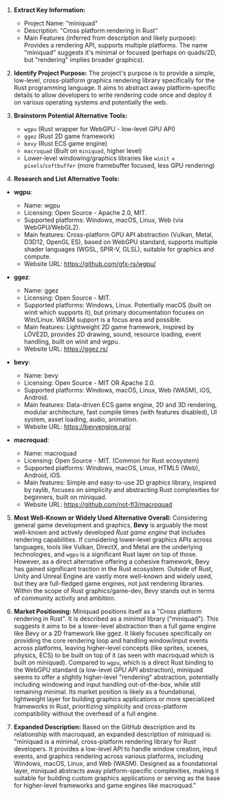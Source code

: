 1.  **Extract Key Information:**
    *   Project Name: "miniquad"
    *   Description: "Cross platform rendering in Rust"
    *   Main Features (inferred from description and likely purpose): Provides a rendering API, supports multiple platforms. The name "miniquad" suggests it's minimal or focused (perhaps on quads/2D, but "rendering" implies broader graphics).

2.  **Identify Project Purpose:**
    The project's purpose is to provide a simple, low-level, cross-platform graphics rendering library specifically for the Rust programming language. It aims to abstract away platform-specific details to allow developers to write rendering code once and deploy it on various operating systems and potentially the web.

3.  **Brainstorm Potential Alternative Tools:**
    *   `wgpu` (Rust wrapper for WebGPU - low-level GPU API)
    *   `ggez` (Rust 2D game framework)
    *   `bevy` (Rust ECS game engine)
    *   `macroquad` (Built on `miniquad`, higher level)
    *   Lower-level windowing/graphics libraries like `winit` + `pixels`/`softbuffer` (more framebuffer focused, less GPU rendering)

4.  **Research and List Alternative Tools:**

*   **wgpu**:
    *   Name: wgpu
    *   Licensing: Open Source - Apache 2.0, MIT.
    *   Supported platforms: Windows, macOS, Linux, Web (via WebGPU/WebGL2).
    *   Main features: Cross-platform GPU API abstraction (Vulkan, Metal, D3D12, OpenGL ES), based on WebGPU standard, supports multiple shader languages (WGSL, SPIR-V, GLSL), suitable for graphics and compute.
    *   Website URL: <https://github.com/gfx-rs/wgpu/>

*   **ggez**:
    *   Name: ggez
    *   Licensing: Open Source - MIT.
    *   Supported platforms: Windows, Linux. Potentially macOS (built on winit which supports it), but primary documentation focuses on Win/Linux. WASM support is a focus area and possible.
    *   Main features: Lightweight 2D game framework, inspired by LÖVE2D, provides 2D drawing, sound, resource loading, event handling, built on winit and wgpu.
    *   Website URL: <https://ggez.rs/>

*   **bevy**:
    *   Name: bevy
    *   Licensing: Open Source - MIT OR Apache 2.0.
    *   Supported platforms: Windows, macOS, Linux, Web (WASM), iOS, Android.
    *   Main features: Data-driven ECS game engine, 2D and 3D rendering, modular architecture, fast compile times (with features disabled), UI system, asset loading, audio, animation.
    *   Website URL: <https://bevyengine.org/>

*   **macroquad**:
    *   Name: macroquad
    *   Licensing: Open Source - MIT. (Common for Rust ecosystem)
    *   Supported platforms: Windows, macOS, Linux, HTML5 (Web), Android, iOS.
    *   Main features: Simple and easy-to-use 2D graphics library, inspired by raylib, focuses on simplicity and abstracting Rust complexities for beginners, built on miniquad.
    *   Website URL: <https://github.com/not-fl3/macroquad>

5.  **Most Well-Known or Widely Used Alternative Overall:**
    Considering general game development and graphics, **Bevy** is arguably the most well-known and actively developed *Rust game engine* that includes rendering capabilities. If considering lower-level graphics APIs across languages, tools like Vulkan, DirectX, and Metal are the underlying technologies, and `wgpu` is a significant Rust layer on top of those. However, as a direct alternative offering a cohesive framework, Bevy has gained significant traction in the Rust ecosystem. Outside of Rust, Unity and Unreal Engine are vastly more well-known and widely used, but they are full-fledged game engines, not just rendering libraries. Within the scope of Rust graphics/game-dev, Bevy stands out in terms of community activity and ambition.

6.  **Market Positioning:**
    Miniquad positions itself as a "Cross platform rendering in Rust". It is described as a *minimal* library ("miniquad"). This suggests it aims to be a lower-level abstraction than a full game engine like Bevy or a 2D framework like ggez. It likely focuses specifically on providing the core rendering loop and handling window/input events across platforms, leaving higher-level concepts (like sprites, scenes, physics, ECS) to be built on top of it (as seen with macroquad which is built *on* miniquad). Compared to `wgpu`, which is a direct Rust binding to the WebGPU standard (a low-level *GPU API* abstraction), miniquad seems to offer a slightly higher-level "rendering" abstraction, potentially including windowing and input handling out-of-the-box, while still remaining minimal. Its market position is likely as a foundational, lightweight layer for building graphics applications or more specialized frameworks in Rust, prioritizing simplicity and cross-platform compatibility without the overhead of a full engine.

7.  **Expanded Description:**
    Based on the GitHub description and its relationship with macroquad, an expanded description of miniquad is: "miniquad is a minimal, cross-platform rendering library for Rust developers. It provides a low-level API to handle window creation, input events, and graphics rendering across various platforms, including Windows, macOS, Linux, and Web (WASM). Designed as a foundational layer, miniquad abstracts away platform-specific complexities, making it suitable for building custom graphics applications or serving as the base for higher-level frameworks and game engines like macroquad."